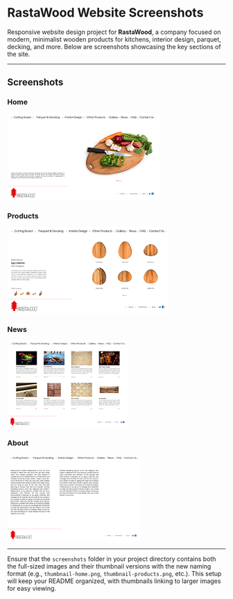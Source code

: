 # RastaWood Website Screenshots

Responsive website design project for **RastaWood**, a company focused on modern, minimalist wooden products for kitchens, interior design, parquet, decking, and more. Below are screenshots showcasing the key sections of the site.

---

## Screenshots

### Home
[![Home Thumbnail](screenshots/thumbnail-home.png)](screenshots/home.png)

### Products
[![Products Thumbnail](screenshots/thumbnail-products.png)](screenshots/products.png)

### News
[![News Thumbnail](screenshots/thumbnail-news.png)](screenshots/news.png)

### About
[![About Thumbnail](screenshots/thumbnail-about.png)](screenshots/about.png)

---

Ensure that the `screenshots` folder in your project directory contains both the full-sized images and their thumbnail versions with the new naming format (e.g., `thumbnail-home.png`, `thumbnail-products.png`, etc.). This setup will keep your README organized, with thumbnails linking to larger images for easy viewing.
